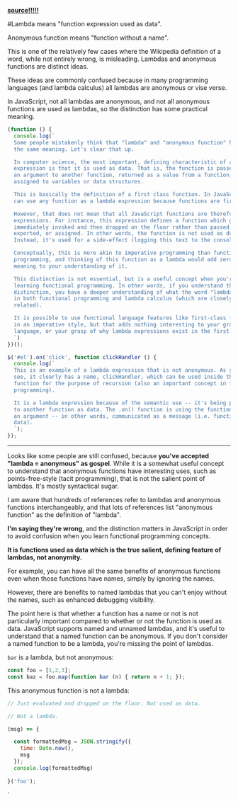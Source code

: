 
[**source!!!!!**](https://gist.githubusercontent.com/ericelliott/414be9be82128443f6df/raw/94c8be8bdfd2d741b834dc56906b017f4231b187/lambda-not-anon.md)

#Lambda means "function expression used as data".

Anonymous function means "function without a name".

This is one of the relatively few cases where the Wikipedia definition of a word, while not entirely wrong, is misleading. Lambdas and anonymous functions are distinct ideas.

These ideas are commonly confused because in many programming languages (and lambda calculus) all lambdas are anonymous or vise verse.

In JavaScript, not all lambdas are anonymous, and not all anonymous functions are used as lambdas, so the distinction has some practical meaning.


```js
(function () {
  console.log(`
  Some people mistakenly think that "lambda" and "anonymous function" have
  the same meaning. Let's clear that up.

  In computer science, the most important, defining characteristic of a lambda
  expression is that it is used as data. That is, the function is passed as
  an argument to another function, returned as a value from a function, or
  assigned to variables or data structures.

  This is basically the definition of a first class function. In JavaScript, you
  can use any function as a lambda expression because functions are first class.

  However, that does not mean that all JavaScript functions are therefore lambda
  expressions. For instance, this expression defines a function which gets
  immediately invoked and then dropped on the floor rather than passed,
  exported, or assigned. In other words, the function is not used as data.
  Instead, it's used for a side-effect (logging this text to the console).

  Conceptually, this is more akin to imperative programming than functional
  programming, and thinking of this function as a lambda would add zero useful
  meaning to your understanding of it.

  This distinction is not essential, but is a useful concept when you're
  learning functional programming. In other words, if you understand this
  distinction, you have a deeper understanding of what the word "lambda" means
  in both functional programming and lambda calculus (which are closely
  related).

  It is possible to use functional language features like first-class functions
  in an imperative style, but that adds nothing interesting to your grasp of the
  language, or your grasp of why lambda expressions exist in the first place.
  `)
})();

$('#el').on('click', function clickHandler () {
  console.log(`
  This is an example of a lambda expression that is not anonymous. As you can
  see, it clearly has a name, clickHandler, which can be used inside the
  function for the purpose of recursion (also an important concept in functional
  programming).

  It is a lambda expression because of the semantic use -- it's being passed
  to another function as data. The .on() function is using the function as
  an argument -- in other words, communicated as a message (i.e. functions as
  data).
  `);
});
```

---


Looks like some people are still confused, because **you've accepted "lambda = anonymous" as gospel**. While it is a somewhat useful concept to understand that anonymous functions have interesting uses, such as points-free-style (tacit programming), that is not the salient point of lambdas. It's mostly syntactical sugar.

I am aware that hundreds of references refer to lambdas and anonymous functions interchangeably, and that lots of references list "anonymous function" as the definition of "lambda".


**I'm saying they're wrong**, and the distinction matters in JavaScript in order to avoid confusion when you learn functional programming concepts.

**It is functions used as data which is the true salient, defining feature of lambdas, not anonymity.**

For example, you can have all the same benefits of anonymous functions even when those functions have names, simply by ignoring the names.

However, there are benefits to named lambdas that you can't enjoy without the names, such as enhanced debugging visibility.

The point here is that whether a function has a name or not is not particularly important compared to whether or not the function is used as data. JavaScript  supports named and unnamed lambdas, and it's useful to understand that a named function can be anonymous. If you don't consider a named function to be a lambda, you're missing the point of lambdas.

`bar` is a lambda, but not anonymous:

```js
const foo = [1,2,3];
const baz = foo.map(function bar (n) { return n + 1; });
```

This anonymous function is not a lambda:

```js
// Just evaluated and dropped on the floor. Not used as data.

// Not a lambda.

(msg) => {

  const formattedMsg = JSON.stringify({
    time: Date.now(),
    msg
  });
  console.log(formattedMsg)
  
}('foo');
```
`